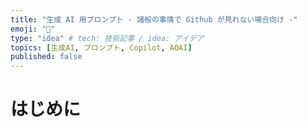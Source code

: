 ```yaml
---
title: "生成 AI 用プロンプト - 諸般の事情で Github が見れない場合向け -"
emoji: "👀"
type: "idea" # tech: 技術記事 / idea: アイデア
topics: [生成AI, プロンプト, Copilot, AOAI]
published: false
---
```


# はじめに
